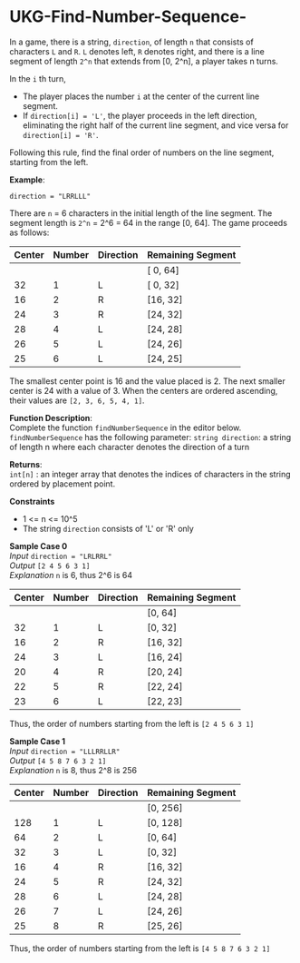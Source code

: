 # UKG-Find-Number-Sequence-

In a game, there is a string, `direction`, of length `n` that consists of characters `L` and `R`. `L` denotes left, `R` denotes right, and there is a line segment of length `2^n` that extends from [0, 2^n], a player takes n turns.

In the `i` th turn,
- The player places the number `i` at the center of the current line segment.
- If `direction[i] = 'L'`, the player proceeds in the left direction, eliminating the right half of the current line segment, and vice versa for `direction[i] = 'R'`. 

Following this rule, find the final order of numbers on the line segment, starting from the left.

**Example**:

`direction = "LRRLLL"`

There are `n` = 6 characters in the initial length of the line segment. The segment length is `2^n` = 2^6 = 64 in the range [0, 64]. The game proceeds as follows:

| Center | Number | Direction | Remaining Segment |
|--------|--------|-----------|-------------------|
|        |        |           | [ 0, 64]          |
| 32     | 1      | L         | [ 0, 32]          |
| 16     | 2      | R         | [16, 32]          |
| 24     | 3      | R         | [24, 32]          |
| 28     | 4      | L         | [24, 28]          |
| 26     | 5      | L         | [24, 26]          |
| 25     | 6      | L         | [24, 25]          |


The smallest center point is 16 and the value placed is 2. The next smaller center is 24 with a value of 3. When the centers are ordered ascending, their values are `[2, 3, 6, 5, 4, 1]`.

**Function Description**:   
Complete the function `findNumberSequence` in the editor below. `findNumberSequence` has the following parameter: `string direction`: a string of length n where each character denotes the direction of a turn

**Returns**:   
`int[n]` : an integer array that denotes the indices of characters in the string ordered by placement point.

**Constraints**   
- 1 <= n <= 10^5
- The string `direction` consists of 'L' or 'R' only

**Sample Case 0**  
*Input*  `direction = "LRLRRL"`  
*Output* `[2 4 5 6 3 1]`  
*Explanation* `n` is 6, thus 2^6 is 64

| Center | Number | Direction | Remaining Segment |
| ------ | ------ | --------- | ----------------- |
|        |        |           | [0, 64]           |
| 32     | 1      | L         | [0, 32]           |
| 16     | 2      | R         | [16, 32]          |
| 24     | 3      | L         | [16, 24]          |
| 20     | 4      | R         | [20, 24]          |
| 22     | 5      | R         | [22, 24]          |
| 23     | 6      | L         | [22, 23]          |

Thus, the order of numbers starting from the left is `[2 4 5 6 3 1]`

**Sample Case 1**   
*Input* `direction = "LLLRRLLR"`   
*Output* `[4 5 8 7 6 3 2 1]`   
*Explanation* `n` is 8, thus 2^8 is 256

| Center | Number | Direction | Remaining Segment |
| ------ | ------ | --------- | ----------------- |
|        |        |           | [0, 256]          |
| 128    | 1      | L         | [0, 128]          |
| 64     | 2      | L         | [0, 64]           |
| 32     | 3      | L         | [0, 32]           |
| 16     | 4      | R         | [16, 32]          |
| 24     | 5      | R         | [24, 32]          |
| 28     | 6      | L         | [24, 28]          |
| 26     | 7      | L         | [24, 26]          |
| 25     | 8      | R         | [25, 26]          |

Thus, the order of numbers starting from the left is `[4 5 8 7 6 3 2 1]`

